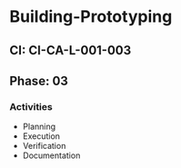 # Building-Prototyping

## CI: CI-CA-L-001-003
## Phase: 03

### Activities
- Planning
- Execution
- Verification
- Documentation
